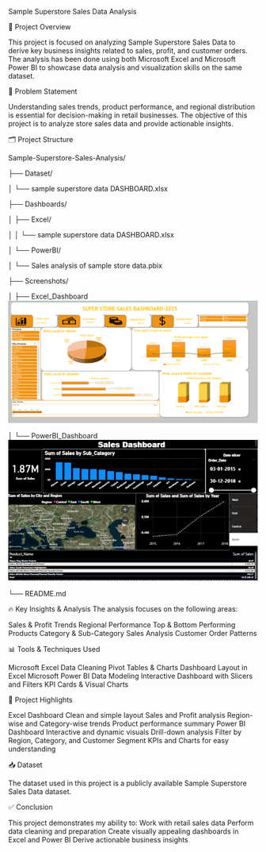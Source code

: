 Sample Superstore Sales Data Analysis

📄 Project Overview

This project is focused on analyzing Sample Superstore Sales Data to derive key business insights related to sales, profit, and customer orders.
The analysis has been done using both Microsoft Excel and Microsoft Power BI to showcase data analysis and visualization skills on the same dataset.

🎯 Problem Statement

Understanding sales trends, product performance, and regional distribution is essential for decision-making in retail businesses.
The objective of this project is to analyze store sales data and provide actionable insights.

🗂️ Project Structure

Sample-Superstore-Sales-Analysis/

├── Dataset/

│   └── sample superstore data DASHBOARD.xlsx

├── Dashboards/

│   ├── Excel/

│   │   └── sample superstore data DASHBOARD.xlsx

│   └── PowerBI/

│       └── Sales analysis of sample store data.pbix

├── Screenshots/

│   ├── Excel_Dashboard
    ![Image Alt](https://github.com/ilango1564/Superstore_Sales_Data_Analysis/blob/050cc5ffd5c8d79ce3e0ebc55365da65e2b08f2c/Screenshots/Excel_Dashboard/image.png)



│   └── PowerBI_Dashboard
    ![Image Alt](https://github.com/ilango1564/Superstore_Sales_Data_Analysis/blob/80bb592db633c0de27cb3d7b3c837e80cb69cc3a/Screenshots/PowerBI_Dashboard/image.png)



└── README.md

🔥 Key Insights & Analysis 
The analysis focuses on the following areas:

Sales & Profit Trends
Regional Performance
Top & Bottom Performing Products
Category & Sub-Category Sales Analysis
Customer Order Patterns


📊 Tools & Techniques Used

Microsoft Excel
Data Cleaning
Pivot Tables & Charts
Dashboard Layout in Excel
Microsoft Power BI
Data Modeling
Interactive Dashboard with Slicers and Filters
KPI Cards & Visual Charts


🌟 Project Highlights

Excel Dashboard
Clean and simple layout
Sales and Profit analysis
Region-wise and Category-wise trends
Product performance summary
Power BI Dashboard
Interactive and dynamic visuals
Drill-down analysis
Filter by Region, Category, and Customer Segment
KPIs and Charts for easy understanding


📥 Dataset

The dataset used in this project is a publicly available Sample Superstore Sales Data dataset.


✅ Conclusion

This project demonstrates my ability to:
Work with retail sales data
Perform data cleaning and preparation
Create visually appealing dashboards in Excel and Power BI
Derive actionable business insights
